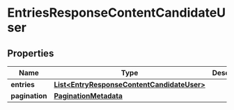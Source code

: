 # EntriesResponseContentCandidateUser

## Properties
Name | Type | Description | Notes
------------ | ------------- | ------------- | -------------
**entries** | [**List&lt;EntryResponseContentCandidateUser&gt;**](EntryResponseContentCandidateUser.md) |  |  [optional]
**pagination** | [**PaginationMetadata**](PaginationMetadata.md) |  |  [optional]
